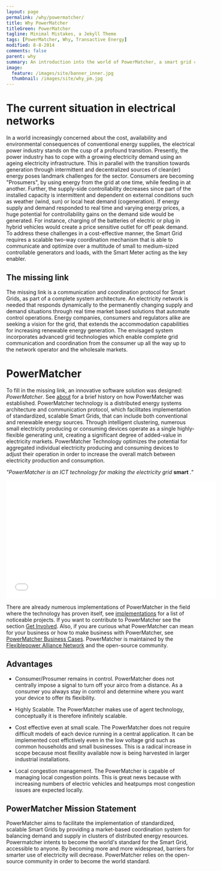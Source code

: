 ```yaml
---
layout: page
permalink: /why/powermatcher/
title: Why PowerMatcher
titleGreen: PowerMatcher
tagline: Minimal Mistakes, a Jekyll Theme
tags: [PowerMatcher, Why, Transactive Energy]
modified: 8-8-2014
comments: false
parent: why
summary: An introduction into the world of PowerMatcher, a smart grid coordination mechanism.
image:
  feature: /images/site/banner_inner.jpg
  thumbnail: /images/site/why_pm.jpg
---
```


# The current situation in electrical networks #
In a world increasingly concerned about the cost, availability and environmental consequences of conventional energy supplies, the electrical power industry stands on the cusp of a profound transition. Presently, the power industry has to cope with a growing electricity demand using an ageing electricity infrastructure. This in parallel with the transition towards generation through intermittent and decentralized sources of clean(er) energy poses landmark challenges for the sector. Consumers are becoming "Prosumers", by using energy from the grid at one time, while feeding in at another. Further, the supply-side controllability decreases since part of the installed capacity is intermittent and dependent on external conditions such as weather (wind, sun) or local heat demand (cogeneration).
If energy supply and demand responded to real time and varying energy prices, a huge potential for controllability gains on the demand side would be generated. For instance, charging of the batteries of electric or plug in hybrid vehicles would create a price sensitive outlet for off peak demand. To address these challenges in a cost-effective manner, the Smart Grid requires a scalable two-way coordination mechanism that is able to communicate and optimize over a multitude of small to medium-sized controllable generators and loads, with the Smart Meter acting as the key enabler.


## The missing link ##
The missing link is a communication and coordination protocol for Smart Grids, as part of a complete system architecture. An electricity network is needed that responds dynamically to the permanently changing supply and demand situations through real time market based solutions that automate control operations. Energy companies, consumers and regulators alike are seeking a vision for the grid, that extends the accommodation capabilities for increasing renewable energy generation. The envisaged system incorporates advanced grid technologies which enable complete grid communication and coordination from the consumer up all the way up to the network operator and the wholesale markets.

# PowerMatcher #
To fill in the missing link, an innovative software solution was designed: *PowerMatcher*. See [about](/get-involved/about/) for a brief history on how PowerMatcher was established. PowerMatcher technology is a distributed energy systems architecture and communication protocol, which facilitates implementation of standardized, scalable Smart Grids, that can include both conventional and renewable energy sources. Through intelligent clustering, numerous small electricity producing or consuming devices operate as a single highly-flexible generating unit, creating a significant degree of added-value in electricity markets. PowerMatcher Technology optimizes the potential for aggregated individual electricity producing and consuming devices to adjust their operation in order to increase the overall match between electricity production and consumption.

*"PowerMatcher is an ICT technology for making the electricity grid* **smart** *."*

<iframe width="560" height="315" src="//www.youtube.com/embed/Zz4OpVwYWYE" frameborder="0" allowfullscreen></iframe>


There are already numerous implementations of PowerMatcher in the field where the technology has proven itself, see [implementations](/cases/in-operation) for a list of noticeable projects. If you want to contribute to PowerMatcher see the section [Get Involved](/get-involved). Also, if you are curious what PowerMatcher can mean for your business or how to make business with PowerMatcher, see [PowerMatcher Business Cases](/why/business-cases). PowerMatcher is maintained by the [Flexiblepower Alliance Network](http://www.flexiblepower.org) and the open-source community.

## Advantages ##

* Consumer/Prosumer remains in control. PowerMatcher does not centrally impose a signal to turn off your airco from a distance. As a consumer you always stay in control and determine where you want your device to offer its flexibility.

* Highly Scalable. The PowerMatcher makes use of agent technology, conceptually it is therefore infinitely scalable.

* Cost effective even at small scale. The PowerMatcher does not require difficult models of each device running in a central application. It can be implemented cost effictively even in the low voltage grid such as common households and small businesses. This is a radical increase in scope because most flexility available now is being harvested in larger industrial installations.

* Local congestion management. The PowerMatcher is capable of managing local congestion points. This is great news because with increasing numbers of electric vehicles and heatpumps most congestion issues are expected locally.


## PowerMatcher Mission Statement ##
PowerMatcher aims to facilitate the implementation of standardized, scalable Smart Grids by providing a market-based coordination system for balancing demand and supply in clusters of distributed energy resources. Powermatcher intents to become the world's standard for the Smart Grid, accessible to anyone. By becoming more and more widespread, barriers for smarter use of electricity will decrease. PowerMatcher relies on the open-source community in order to become the world standard. 
